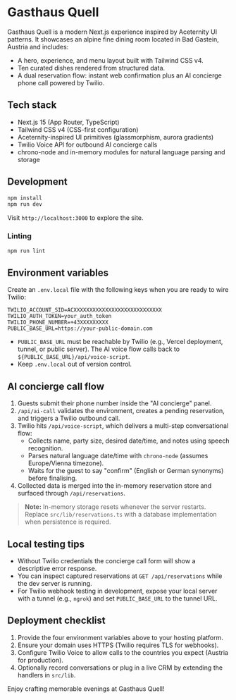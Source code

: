 # Gasthaus Quell

Gasthaus Quell is a modern Next.js experience inspired by Aceternity UI patterns. It showcases an alpine fine dining room located in Bad Gastein, Austria and includes:

- A hero, experience, and menu layout built with Tailwind CSS v4.
- Ten curated dishes rendered from structured data.
- A dual reservation flow: instant web confirmation plus an AI concierge phone call powered by Twilio.

## Tech stack

- Next.js 15 (App Router, TypeScript)
- Tailwind CSS v4 (CSS-first configuration)
- Aceternity-inspired UI primitives (glassmorphism, aurora gradients)
- Twilio Voice API for outbound AI concierge calls
- chrono-node and in-memory modules for natural language parsing and storage

## Development

```bash
npm install
npm run dev
```

Visit `http://localhost:3000` to explore the site.

### Linting

```bash
npm run lint
```

## Environment variables

Create an `.env.local` file with the following keys when you are ready to wire Twilio:

```
TWILIO_ACCOUNT_SID=ACXXXXXXXXXXXXXXXXXXXXXXXXXXXX
TWILIO_AUTH_TOKEN=your_auth_token
TWILIO_PHONE_NUMBER=+43XXXXXXXXX
PUBLIC_BASE_URL=https://your-public-domain.com
```

- `PUBLIC_BASE_URL` must be reachable by Twilio (e.g., Vercel deployment, tunnel, or public server). The AI voice flow calls back to `${PUBLIC_BASE_URL}/api/voice-script`.
- Keep `.env.local` out of version control.

## AI concierge call flow

1. Guests submit their phone number inside the "AI concierge" panel.
2. `/api/ai-call` validates the environment, creates a pending reservation, and triggers a Twilio outbound call.
3. Twilio hits `/api/voice-script`, which delivers a multi-step conversational flow:
   - Collects name, party size, desired date/time, and notes using speech recognition.
   - Parses natural language date/time with `chrono-node` (assumes Europe/Vienna timezone).
   - Waits for the guest to say "confirm" (English or German synonyms) before finalising.
4. Collected data is merged into the in-memory reservation store and surfaced through `/api/reservations`.

> **Note:** In-memory storage resets whenever the server restarts. Replace `src/lib/reservations.ts` with a database implementation when persistence is required.

## Local testing tips

- Without Twilio credentials the concierge call form will show a descriptive error response.
- You can inspect captured reservations at `GET /api/reservations` while the dev server is running.
- For Twilio webhook testing in development, expose your local server with a tunnel (e.g., `ngrok`) and set `PUBLIC_BASE_URL` to the tunnel URL.

## Deployment checklist

1. Provide the four environment variables above to your hosting platform.
2. Ensure your domain uses HTTPS (Twilio requires TLS for webhooks).
3. Configure Twilio Voice to allow calls to the countries you expect (Austria for production).
4. Optionally record conversations or plug in a live CRM by extending the handlers in `src/lib`.

Enjoy crafting memorable evenings at Gasthaus Quell!